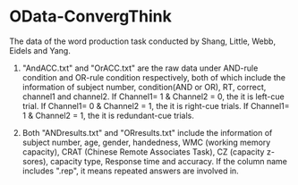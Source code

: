 # OData-ConvergThink
The data of the word production task conducted by Shang, Little, Webb, Eidels and Yang. 

1. "AndACC.txt" and "OrACC.txt" are the raw data under AND-rule condition and OR-rule condition respectively, both of which include the information of subject number, condition(AND or OR), RT, correct, channel1 and channel2. If Channel1= 1 & Channel2 = 0, the it is left-cue trial. If Channel1= 0 & Channel2 = 1, the it is right-cue trials. If Channel1= 1 & Channel2 = 1, the it is redundant-cue trials.

2. Both "ANDresults.txt" and "ORresults.txt" include the information of subject number, age, gender, handedness, WMC (working memory capacity), CRAT (Chinese Remote Associates Task), CZ (capacity z-sores), capacity type, Response time and accuracy. If the column name includes ".rep", it means repeated answers are involved in.
